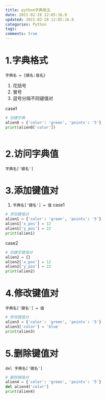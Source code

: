 ```yaml
---
title: python字典用法
date: 2021-02-28 12:05:16.0
updated: 2021-02-28 12:05:16.0
categories: Python
tags: 
comments: true
---
```


# 1.字典格式
`字典名 = {键名:值名}`
1. 花括号
2. 冒号
3. 逗号分隔不同键值对


case1
```python
# 创建字典
alien0 = {'color': 'green', 'points': '5'}
print(alien0['color'])
```
```python


```
# 2.访问字典值
`字典名['键名']`
# 3.添加键值对
1. `字典名['键名'] = 值`
case1
```python
# 添加键值对
alien1 = {'color': 'green', 'points': '5'}
alien1['x_pos'] = 12
alien1['y_pos'] = 22
print(alien1)
```
case2
```python
# 创建空键值对
alien2 = {}
alien2['x_pos'] = 12
alien2['y_pos'] = 22
print(alien2)

```
# 4.修改键值对
`字典名['键名'] = 值`
```python
# 修改键值对
alien3 = {'color': 'green', 'points': '5'}
alien3['color'] = 'blue'
print(alien3)
```
# 5.删除键值对
`del 字典名['键名']`
```python
# 删除键值对
alien4 = {'color': 'green', 'points': '5'}
del alien4['color']
print(alien4)
```